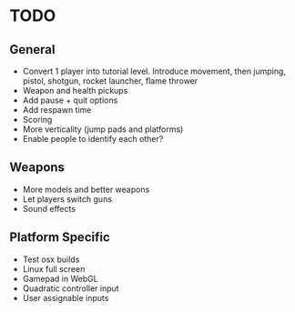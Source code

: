 TODO
====

## General

* Convert 1 player into tutorial level. Introduce movement, then jumping, pistol, shotgun, rocket launcher, flame thrower
* Weapon and health pickups
* Add pause + quit options
* Add respawn time
* Scoring
* More verticality (jump pads and platforms)
* Enable people to identify each other?

## Weapons

* More models and better weapons
* Let players switch guns
* Sound effects

## Platform Specific

* Test osx builds
* Linux full screen
* Gamepad in WebGL
* Quadratic controller input
* User assignable inputs